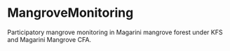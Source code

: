 # MangroveMonitoring
Participatory mangrove monitoring in Magarini mangrove forest under KFS and Magarini Mangrove CFA.
